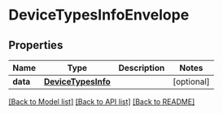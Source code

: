 # DeviceTypesInfoEnvelope

## Properties
Name | Type | Description | Notes
------------ | ------------- | ------------- | -------------
**data** | [**DeviceTypesInfo**](DeviceTypesInfo.md) |  | [optional] 

[[Back to Model list]](../README.md#documentation-for-models) [[Back to API list]](../README.md#documentation-for-api-endpoints) [[Back to README]](../README.md)


